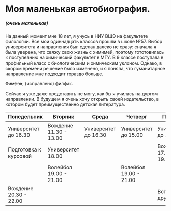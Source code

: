 # Моя маленькая автобиография. 
##### (очень маленькая) 

На данный момент мне 18 лет, я учусь в НИУ ВШЭ на факультете филологии. Все мои одиннадцать классов прошли в школе №57. 
Выбор университета и направления был сделан далеко не сразу: сначала я была уверена, что свяжу свою жизнь с химимей, поэтому гототовилась 
к поступелнию на химический факультет в МГУ. В 9 классе поступала в профильный класс с биологическим и химическим уклоном. Однако, в 
скором времени решение было изменено, и я поняла, что гуманитарное направление мне подходит гораздо больше. 

~~Химфак~~, (исправлено) филфак. 

Сейчас я уже даже представить не могу, как бы я училась на дургом направлении. В будущем я очень хочу открыть своей издательство, в 
котором будет преимущественно детская литература. 

| Понедельник            | Вторник                | Среда                 | Четверг                | Пятница                | 
| -----------------------|------------------------|-----------------------|------------------------|------------------------|
| Университет до 16.30   | Вождение 11.30 - 13.00 | Университет до 16.30  | Университет  до 15.00  | Университет до 16.30   |
| Подготовка к курсовой  | Университет 18.00      |                       |                        | Вождение 17.30 - 19.00 |
|                        | Волейбол 19.00 - 21.00 |                       | Волейбол 19.00 - 21.00 |                        |
| Вождение 20.30 - 22.00 |                        |                       |                        | Встреча с друзьями     |

